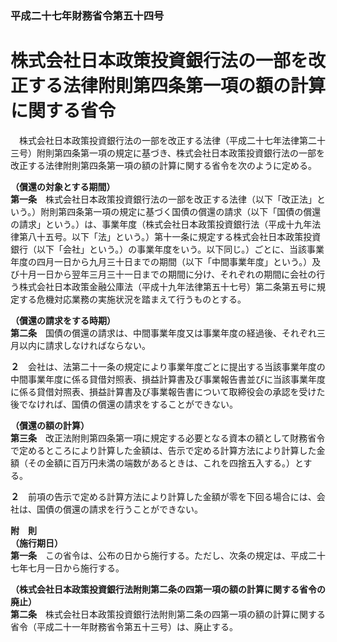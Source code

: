 ### 平成二十七年財務省令第五十四号  
# 株式会社日本政策投資銀行法の一部を改正する法律附則第四条第一項の額の計算に関する省令  
　株式会社日本政策投資銀行法の一部を改正する法律（平成二十七年法律第二十三号）附則第四条第一項の規定に基づき、株式会社日本政策投資銀行法の一部を改正する法律附則第四条第一項の額の計算に関する省令を次のように定める。  
  
**（償還の対象とする期間）**  
**第一条**　株式会社日本政策投資銀行法の一部を改正する法律（以下「改正法」という。）附則第四条第一項の規定に基づく国債の償還の請求（以下「国債の償還の請求」という。）は、事業年度（株式会社日本政策投資銀行法（平成十九年法律第八十五号。以下「法」という。）第十一条に規定する株式会社日本政策投資銀行（以下「会社」という。）の事業年度をいう。以下同じ。）ごとに、当該事業年度の四月一日から九月三十日までの期間（以下「中間事業年度」という。）及び十月一日から翌年三月三十一日までの期間に分け、それぞれの期間に会社の行う株式会社日本政策金融公庫法（平成十九年法律第五十七号）第二条第五号に規定する危機対応業務の実施状況を踏まえて行うものとする。  
  
**（償還の請求をする時期）**  
**第二条**　国債の償還の請求は、中間事業年度又は事業年度の経過後、それぞれ三月以内に請求しなければならない。  
  
**２**　会社は、法第二十一条の規定により事業年度ごとに提出する当該事業年度の中間事業年度に係る貸借対照表、損益計算書及び事業報告書並びに当該事業年度に係る貸借対照表、損益計算書及び事業報告書について取締役会の承認を受けた後でなければ、国債の償還の請求をすることができない。  
  
**（償還の額の計算）**  
**第三条**　改正法附則第四条第一項に規定する必要となる資本の額として財務省令で定めるところにより計算した金額は、告示で定める計算方法により計算した金額（その金額に百万円未満の端数があるときは、これを四捨五入する。）とする。  
  
**２**　前項の告示で定める計算方法により計算した金額が零を下回る場合には、会社は、国債の償還の請求を行うことができない。  
  
**附　則**  
**（施行期日）**  
**第一条**　この省令は、公布の日から施行する。ただし、次条の規定は、平成二十七年七月一日から施行する。  
  
**（株式会社日本政策投資銀行法附則第二条の四第一項の額の計算に関する省令の廃止）**  
**第二条**　株式会社日本政策投資銀行法附則第二条の四第一項の額の計算に関する省令（平成二十一年財務省令第五十三号）は、廃止する。  
  
